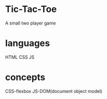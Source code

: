 # Tic-Tac-Toe
A small two player game

# languages 
HTML
CSS 
JS

# concepts
CSS-flexbox
JS-DOM(document object model)